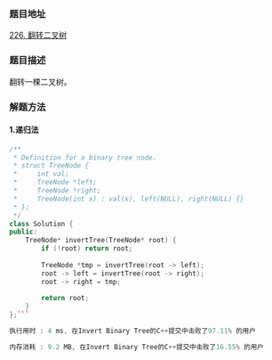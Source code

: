 ### 题目地址
[226. 翻转二叉树](https://leetcode-cn.com/problems/invert-binary-tree/)
### 题目描述
翻转一棵二叉树。

### 解题方法
#### 1.递归法
```C++
/**
 * Definition for a binary tree node.
 * struct TreeNode {
 *     int val;
 *     TreeNode *left;
 *     TreeNode *right;
 *     TreeNode(int x) : val(x), left(NULL), right(NULL) {}
 * };
 */
class Solution {
public:
    TreeNode* invertTree(TreeNode* root) {
        if (!root) return root;
        
        TreeNode *tmp = invertTree(root -> left);
        root -> left = invertTree(root -> right);
        root -> right = tmp;
        
        return root;
    }
};```

执行用时 : 4 ms, 在Invert Binary Tree的C++提交中击败了97.11% 的用户

内存消耗 : 9.2 MB, 在Invert Binary Tree的C++提交中击败了16.55% 的用户